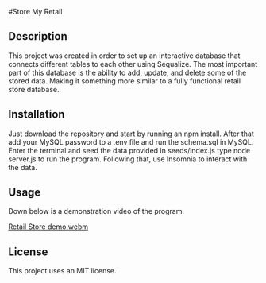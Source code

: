 #Store My Retail

## Description

This project was created in order to set up an interactive database that connects different tables to each other using Sequalize. The most important part of this database is the ability to add, update, and delete some of the stored data. Making it something more similar to a fully functional retail store database.

## Installation

Just download the repository and start by running an npm install. After that add your MySQL password to a .env file and run the schema.sql in MySQL. Enter the terminal and seed the data provided in seeds/index.js  type node server.js to run the program. Following that, use Insomnia to interact with the data.

## Usage

Down below is a demonstration video of the program.

[Retail Store demo.webm](https://user-images.githubusercontent.com/115291688/216511038-0691d805-2caa-4caf-93ea-455ad65873ed.webm)

## License

This project uses an MIT license.
